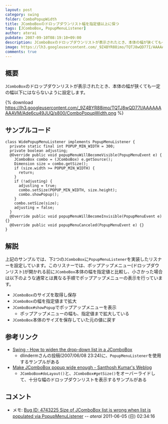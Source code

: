 ```yaml
---
layout: post
category: swing
folder: ComboPopupWidth
title: JComboBoxのドロップダウンリスト幅を指定値以上に保つ
tags: [JComboBox, PopupMenuListener]
author: aterai
pubdate: 2007-09-10T08:19:10+09:00
description: JComboBoxのドロップダウンリストが表示されたとき、本体の幅が狭くても一定の幅以下にはならないように設定します。
image: https://lh3.googleusercontent.com/_9Z4BYR88imo/TQTJ8wQD77I/AAAAAAAAAVM/Ade6cu49JUQ/s800/ComboPopupWidth.png
comments: true
---
```

## 概要
`JComboBox`のドロップダウンリストが表示されたとき、本体の幅が狭くても一定の幅以下にはならないように設定します。

{% download https://lh3.googleusercontent.com/_9Z4BYR88imo/TQTJ8wQD77I/AAAAAAAAAVM/Ade6cu49JUQ/s800/ComboPopupWidth.png %}

## サンプルコード
<pre class="prettyprint"><code>class WidePopupMenuListener implements PopupMenuListener {
  private static final int POPUP_MIN_WIDTH = 300;
  private boolean adjusting;
  @Override public void popupMenuWillBecomeVisible(PopupMenuEvent e) {
    JComboBox combo = (JComboBox) e.getSource();
    Dimension size = combo.getSize();
    if (size.width &gt;= POPUP_MIN_WIDTH) {
      return;
    }
    if (!adjusting) {
      adjusting = true;
      combo.setSize(POPUP_MIN_WIDTH, size.height);
      combo.showPopup();
    }
    combo.setSize(size);
    adjusting = false;
  }
  @Override public void popupMenuWillBecomeInvisible(PopupMenuEvent e) {}
  @Override public void popupMenuCanceled(PopupMenuEvent e) {}
}
</code></pre>

## 解説
上記のサンプルでは、下`2`つの`JComboBox`に`PopupMenuListener`を実装したリスナーを設定しています。このリスナーでは、ポップアップメニュー(ドロップダウンリスト)が開かれる前に`JComboBox`本体の幅を指定値と比較し、小さかった場合は以下のような通常とは異なる手順でポップアップメニューの表示を行っています。

- `JComboBox`のサイズを取得し保存
- `JComboBox`の幅を指定値まで拡大
- `JComboBox#showPopup`でポップアップメニューを表示
    - ポップアップメニューの幅も、指定値まで拡大している
- `JComboBox`本体のサイズを保存していた元の値に戻す

<!-- dummy comment line for breaking list -->

## 参考リンク
- [Swing - How to widen the drop-down list in a JComboBox](https://community.oracle.com/thread/1368300)
    - dlindermさんの投稿(2007/06/08 23:24)に、`PopupMenuListener`を使用するサンプルがある
- [Make JComboBox popup wide enough - Santhosh Kumar's Weblog](http://www.jroller.com/santhosh/entry/make_jcombobox_popup_wide_enough)
    - `JComboBox#doLayout()`と、`JComboBox#getSize()`をオーバーライドして、十分な幅のドロップダウンリストを表示するサンプルがある

<!-- dummy comment line for breaking list -->

## コメント
- メモ: [Bug ID: 4743225 Size of JComboBox list is wrong when list is populated via PopupMenuListener](https://bugs.openjdk.java.net/browse/JDK-4743225)  -- *aterai* 2011-06-05 (日) 02:34:16

<!-- dummy comment line for breaking list -->

